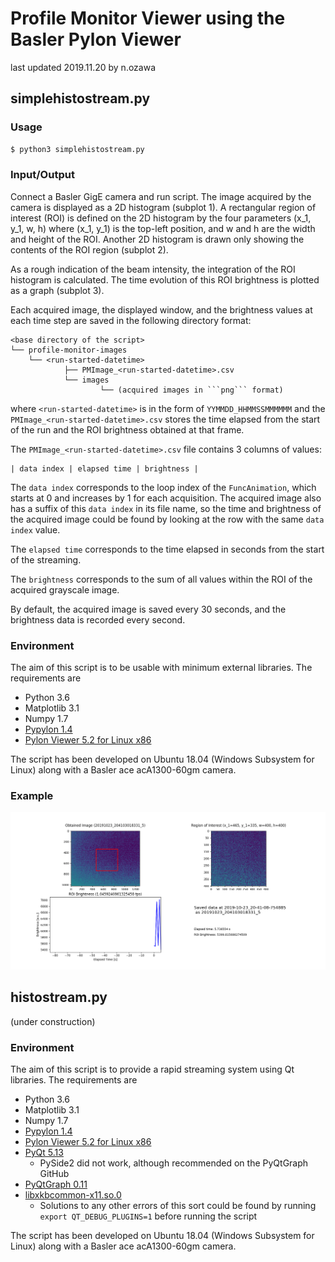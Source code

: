 # Profile Monitor Viewer using the Basler Pylon Viewer

last updated 2019.11.20 by n.ozawa

## simplehistostream.py

### Usage

```bash
$ python3 simplehistostream.py
```

### Input/Output

Connect a Basler GigE camera and run script. The image acquired by the camera is displayed as a 2D histogram (subplot 1). A rectangular region of interest (ROI) is defined on the 2D histogram by the four parameters (x_1, y_1, w, h) where (x_1, y_1) is the top-left position, and w and h are the width and height of the ROI. Another 2D histogram is drawn only showing the contents of the ROI region (subplot 2). 

As a rough indication of the beam intensity, the integration of the ROI histogram is calculated. The time evolution of this ROI brightness is plotted as a graph (subplot 3).

Each acquired image, the displayed window, and the brightness values at each time step are saved in the following directory format:

    <base directory of the script>
    └── profile-monitor-images
        └── <run-started-datetime>
                ├── PMImage_<run-started-datetime>.csv
                └── images
                        └── (acquired images in ```png``` format)

where ```<run-started-datetime>``` is in the form of ```YYMMDD_HHMMSSMMMMMM``` and the ```PMImage_<run-started-datetime>.csv``` stores the time elapsed from the start of the run and the ROI brightness obtained at that frame.

The ```PMImage_<run-started-datetime>.csv``` file contains 3 columns of values:

```
| data index | elapsed time | brightness |
```

The ```data index``` corresponds to the loop index of the ```FuncAnimation```, which starts at 0 and increases by 1 for each acquisition. The acquired image also has a suffix of this ```data index``` in its file name, so the time and brightness of the acquired image could be found by looking at the row with the same ```data index``` value.

The ```elapsed time``` corresponds to the time elapsed in seconds from the start of the streaming.

The ```brightness``` corresponds to the sum of all values within the ROI of the acquired grayscale image.

By default, the acquired image is saved every 30 seconds, and the brightness data is recorded every second.

### Environment

The aim of this script is to be usable with minimum external libraries. The requirements are

* Python 3.6
* Matplotlib 3.1
* Numpy 1.7
* [Pypylon 1.4](https://github.com/basler/pypylon)
* [Pylon Viewer 5.2 for Linux x86](https://www.baslerweb.com/jp/sales-support/downloads/software-downloads/pylon-5-2-0-linux-x86-64-bit/)

The script has been developed on Ubuntu 18.04 (Windows Subsystem for Linux) along with a Basler ace acA1300-60gm camera.

### Example

![Stream Example](./sample_stream.png)

## histostream.py

(under construction)

### Environment

The aim of this script is to provide a rapid streaming system using Qt libraries. The requirements are

* Python 3.6
* Matplotlib 3.1
* Numpy 1.7
* [Pypylon 1.4](https://github.com/basler/pypylon)
* [Pylon Viewer 5.2 for Linux x86](https://www.baslerweb.com/jp/sales-support/downloads/software-downloads/pylon-5-2-0-linux-x86-64-bit/)
* [PyQt 5.13](https://pypi.org/project/PyQt5/)
    * PySide2 did not work, although recommended on the PyQtGraph GitHub
* [PyQtGraph 0.11](https://github.com/pyqtgraph/pyqtgraph)
* [libxkbcommon-x11.so.0](https://stackoverflow.com/questions/57503682/matplotlib-qt-wsl-ubuntu-qt5/57503683#57503683)
    * Solutions to any other errors of this sort could be found by running ```export QT_DEBUG_PLUGINS=1``` before running the script

The script has been developed on Ubuntu 18.04 (Windows Subsystem for Linux) along with a Basler ace acA1300-60gm camera.
